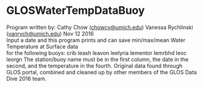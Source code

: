 # GLOSWaterTempDataBuoy
Program written by: 
Cathy Chow (chowcy@umich.edu) 
Vanessa Rychlinski (vanrych@umich.edu) 
Nov 12 2016  
Input a date and this program prints and can save min/max/mean Water Temperature at Surface data  
for the following buoys: 
crib 
leash 
leavon 
leelyria 
lementor 
lemrbhd 
leoc 
leorgn 
The station/buoy name must be in the first column, the date in the second, and the temperature in the fourth. 
Original data found through GLOS portal, combined and cleaned up by other members of the GLOS Data Dive 2016 team.
